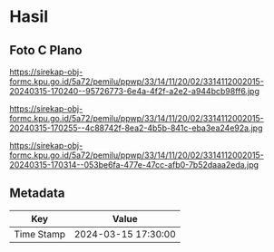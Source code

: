 # Hasil

## Foto C Plano

https://sirekap-obj-formc.kpu.go.id/5a72/pemilu/ppwp/33/14/11/20/02/3314112002015-20240315-170240--95726773-6e4a-4f2f-a2e2-a944bcb98ff6.jpg

https://sirekap-obj-formc.kpu.go.id/5a72/pemilu/ppwp/33/14/11/20/02/3314112002015-20240315-170255--4c88742f-8ea2-4b5b-841c-eba3ea24e92a.jpg

https://sirekap-obj-formc.kpu.go.id/5a72/pemilu/ppwp/33/14/11/20/02/3314112002015-20240315-170314--053be6fa-477e-47cc-afb0-7b52daaa2eda.jpg


## Metadata

| Key        | Value               |
| ---------- | ------------------- |
| Time Stamp | 2024-03-15 17:30:00 |



